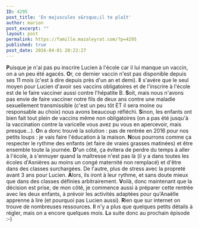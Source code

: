 ```yaml
---
ID: 4295
post_title: 'En majuscules s&rsquo;il te plaît'
author: marion
post_excerpt: ""
layout: post
permalink: https://famille.mazaleyrat.com/?p=4295
published: true
post_date: 2016-04-01 20:22:27
---
```

<strong>P</strong>uisque je n'ai pas pu inscrire Lucien à l'école car il lui manque un vaccin, on a un peu été agacés.
<strong>O</strong>r, ce dernier vaccin n'est pas disponible depuis ses 11 mois (c'est à dire depuis près d'un an et demi).
<strong>I</strong>l s'avère que le seul moyen pour Lucien d'avoir ses vaccins obligatoires et de l'inscrire à l'école est de le faire vacciner aussi contre l'hépatite B.
<strong>S</strong>oit, mais nous n'avons pas envie de faire vacciner notre fils de deux ans contre une maladie sexuellement transmissible (c'est un peu tôt ET il sera moine ou responsable au choix) nous avons beaucoup réfléchi.
<strong>S</strong>inon, les enfants ont bien fait tout plein de vaccins même non obligatoires (on a pas été jusqu'à la vaccination contre la varicelle vous avez pu vous en apercevoir, mais presque...).
<strong>O</strong>n a donc trouvé la solution : pas de rentrée en 2016 pour nos petits loups : je vais faire l'éducation à la maison.
<strong>N</strong>ous pourrons comme ça respecter le rythme des enfants (et faire de vraies grasses matinées) et être ensemble toute la journée.
<strong>D'</strong>un côté, ça évitera de perdre du temps à aller à l'école, à s'ennuyer quand la maîtresse n'est pas là (il y a dans toutes les écoles d'Asnières au moins un congé maternité non remplacé) et d'être dans des classes surchargées. De l'autre, plus de stress avec la propreté avant 3 ans pour Lucien.
<strong>A</strong>lors, ils iront à leur rythme, et sans doute mieux que dans des classes définies arbitrairement.
<strong>V</strong>oilà, donc maintenant que la décision est prise, de mon côté, je commence aussi à préparer cette rentrée avec les deux enfants, à prévoir les activités adaptées pour qu'Anaëlle apprenne à lire (et pourquoi pas Lucien aussi).
<strong>R</strong>ien que sur internet on trouve de nombreuses ressources.
<strong>I</strong>l n'y a plus que quelques petits détails à régler, mais on a encore quelques mois.
<strong>L</strong>a suite donc au prochain épisode :-)
